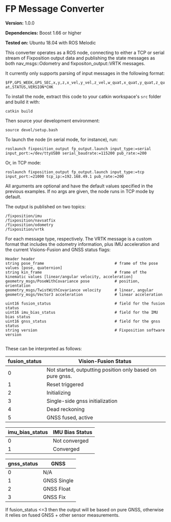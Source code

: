 # FP Message Converter

**Version:** 1.0.0

**Dependencies:** Boost 1.66 or higher

**Tested on:** Ubuntu 18.04 with ROS Melodic

This converter operates as a ROS node, connecting to either a TCP or serial stream of Fixposition output data and publishing the state messages as both nav_msgs::Odometry and fixpositon_output::VRTK messages.

It currently only supports parsing of input messages in the following format:

`$FP,GPS_WEEK,GPS_SEC,x,y,z,x_vel,y_vel,z_vel,w_quat,x_quat,y_quat,z_quat,STATUS,VERSION*CHK`

To install the node, extract this code to your catkin workspace's `src` folder and build it with:

`catkin build`

Then source your development environment:

`source devel/setup.bash`

To launch the node (in serial mode, for instance), run:

`roslaunch fixposition_output fp_output.launch input_type:=serial input_port:=/dev/ttyUSB0 serial_baudrate:=115200 pub_rate:=200`

Or, in TCP mode:

`roslaunch fixposition_output fp_output.launch input_type:=tcp input_port:=21000 tcp_ip:=192.168.49.1 pub_rate:=200`

All arguments are optional and have the default values specified in the previous examples. If no args are given, the node runs in TCP mode by default.

The output is published on two topics:

```
/fixposition/imu
/fixposition/navsatfix
/fixposition/odometry
/fixposition/vrtk

```
For each message type, respectively. The VRTK message is a custom format that includes the odometry information, plus IMU acceleration and the current Visions-Fusion and GNSS status flags:
```
Header header
string pose_frame                               # frame of the pose values [pose, quaternion]
string kin_frame                                # frame of the kinematic values [linear/angular velocity, acceleration]
geometry_msgs/PoseWithCovariance pose           # position, orientation
geometry_msgs/TwistWithCovariance velocity      # linear, angular
geometry_msgs/Vector3 acceleration              # linear acceleration

uint16 fusion_status                            # field for the fusion status
uint16 imu_bias_status                          # field for the IMU bias status
uint16 gnss_status                              # field for the gnss status
string version                                  # Fixposition software version


```
These can be interpreted as follows:

| fusion_status | Vision-Fusion Status |
| ------ | ------ |
| 0 | Not started, outputting position only based on pure gnss.
| 1 | Reset triggered
| 2 | Initializing
| 3 | Single-side gnss initialization
| 4 | Dead reckoning
| 5 | GNSS fused, active

| imu_bias_status | IMU Bias Status |
| ------ | ------ |
| 0 | Not converged |
| 1 | Converged |

| gnss_status | GNSS |
| ------ | ------ |
| 0 | N/A |
| 1 | GNSS Single |
| 2 | GNSS Float |
| 3 | GNSS Fix |


If fusion_status <=3 then the output will be based on pure GNSS, otherwise it relies on fused GNSS + other sensor measurements.
